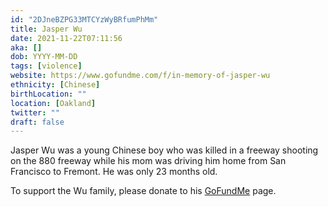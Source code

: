 ```yaml
---
id: "2DJneBZPG33MTCYzWyBRfumPhMm"
title: Jasper Wu
date: 2021-11-22T07:11:56
aka: []
dob: YYYY-MM-DD
tags: [violence]
website: https://www.gofundme.com/f/in-memory-of-jasper-wu
ethnicity: [Chinese]
birthLocation: ""
location: [Oakland]
twitter: ""
draft: false
---
```


Jasper Wu was a young Chinese boy who was killed in a freeway shooting on the
880 freeway while his mom was driving him home from San Francisco to Fremont. He
was only 23 months old.

To support the Wu family, please donate to his
[GoFundMe](https://www.gofundme.com/f/in-memory-of-jasper-wu) page.
